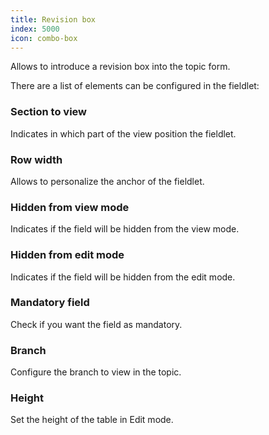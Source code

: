 ```yaml
---
title: Revision box
index: 5000
icon: combo-box
---
```


Allows to introduce a revision box into the topic form.

There are a list of elements can be configured in the fieldlet:

### Section to view

Indicates in which part of the view position the fieldlet.


### Row width

Allows to personalize the anchor of the fieldlet.


### Hidden from view mode

Indicates if the field will be hidden from the view mode.


### Hidden from edit mode

Indicates if the field will be hidden from the edit mode.


### Mandatory field

Check if you want the field as mandatory.


### Branch

Configure the branch to view in the topic.

### Height

Set the height of the table in Edit mode.
